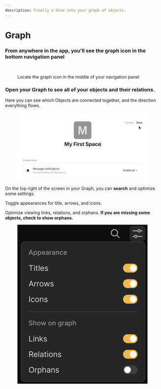 ```yaml
---
description: Finally a dive into your graph of objects.
---
```


# Graph

### From anywhere in the app, you'll see the graph icon  in the bottom navigation panel

<figure><img src="../.gitbook/assets/Graph Icon.png" alt=""><figcaption><p>Locate the graph icon in the middle of your navigation panel</p></figcaption></figure>

### Open your Graph to see all of your objects and their relations.

Here you can see which Objects are connected together, and the direction everything flows.

<figure><img src="../.gitbook/assets/image (10).png" alt=""><figcaption></figcaption></figure>

On the top right of the screen in your Graph, you can **search** and optimize some settings.&#x20;

Toggle appearances for title, arrows, and icons.&#x20;

Optimize viewing links, relations, and orphans. **If you are missing some objects, check to show orphans.**

<figure><img src="../.gitbook/assets/image (6) (1).png" alt=""><figcaption></figcaption></figure>
